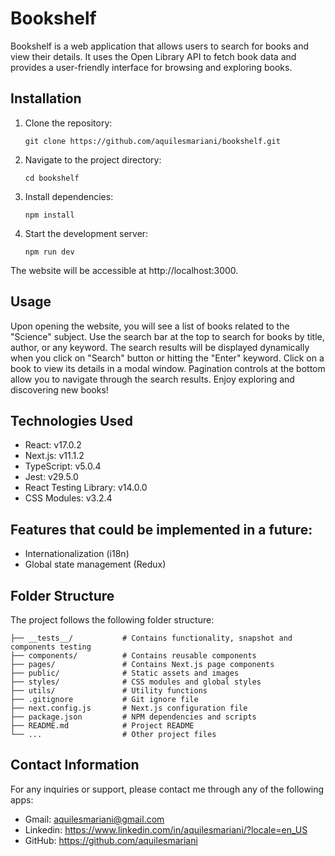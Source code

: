 # Bookshelf

Bookshelf is a web application that allows users to search for books and view their details. It uses the Open Library API to fetch book data and provides a user-friendly interface for browsing and exploring books.

## Installation

1. Clone the repository:

   ```shell
   git clone https://github.com/aquilesmariani/bookshelf.git
   ```
2. Navigate to the project directory:

    ```shell
    cd bookshelf
    ```
3. Install dependencies:

    ```shell
    npm install
    ```
4. Start the development server:

    ```shell
    npm run dev
    ```
The website will be accessible at http://localhost:3000.

## Usage
Upon opening the website, you will see a list of books related to the "Science" subject.
Use the search bar at the top to search for books by title, author, or any keyword.
The search results will be displayed dynamically when you click on "Search" button or hitting the "Enter" keyword.
Click on a book to view its details in a modal window.
Pagination controls at the bottom allow you to navigate through the search results.
Enjoy exploring and discovering new books!

## Technologies Used
- React: v17.0.2
- Next.js: v11.1.2
- TypeScript: v5.0.4
- Jest: v29.5.0
- React Testing Library: v14.0.0
- CSS Modules: v3.2.4

## Features that could be implemented in a future:
- Internationalization (i18n)
- Global state management (Redux)
## Folder Structure
The project follows the following folder structure:

```shell
├── __tests__/           # Contains functionality, snapshot and components testing
├── components/          # Contains reusable components
├── pages/               # Contains Next.js page components
├── public/              # Static assets and images
├── styles/              # CSS modules and global styles
├── utils/               # Utility functions
├── .gitignore           # Git ignore file
├── next.config.js       # Next.js configuration file
├── package.json         # NPM dependencies and scripts
├── README.md            # Project README
└── ...                  # Other project files
```

## Contact Information
For any inquiries or support, please contact me through any of the following apps:
- Gmail: aquilesmariani@gmail.com 
- Linkedin: https://www.linkedin.com/in/aquilesmariani/?locale=en_US
- GitHub: https://github.com/aquilesmariani